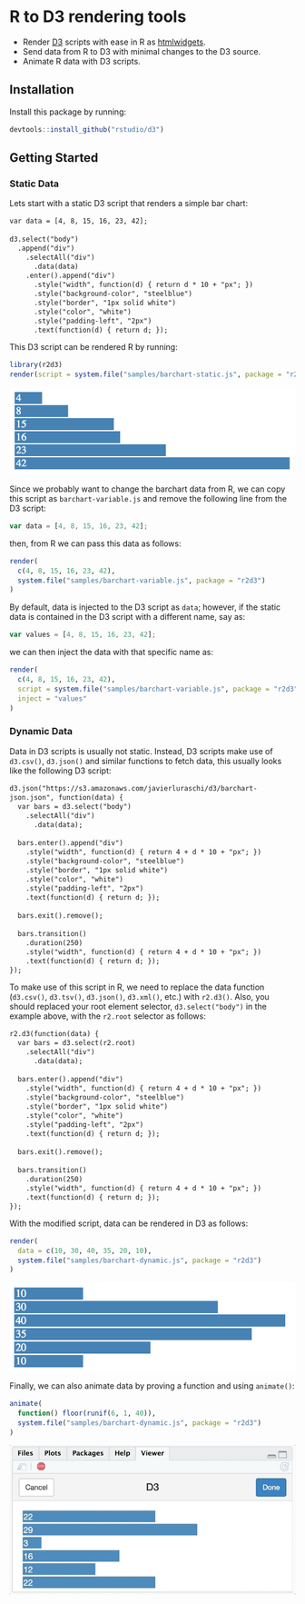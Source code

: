 R to D3 rendering tools
================

-   Render [D3](https://d3js.org/) scripts with ease in R as [htmlwidgets](https://www.htmlwidgets.org/).
-   Send data from R to D3 with minimal changes to the D3 source.
-   Animate R data with D3 scripts.

Installation
------------

Install this package by running:

``` r
devtools::install_github("rstudio/d3")
```

Getting Started
---------------

### Static Data

Lets start with a static D3 script that renders a simple bar chart:

    var data = [4, 8, 15, 16, 23, 42];

    d3.select("body")
      .append("div")
        .selectAll("div")
          .data(data)
        .enter().append("div")
          .style("width", function(d) { return d * 10 + "px"; })
          .style("background-color", "steelblue")
          .style("border", "1px solid white")
          .style("color", "white")
          .style("padding-left", "2px")
          .text(function(d) { return d; });

This D3 script can be rendered R by running:

``` r
library(r2d3)
render(script = system.file("samples/barchart-static.js", package = "r2d3"))
```

![](tools/README/d3-static.png)

Since we probably want to change the barchart data from R, we can copy this script as `barchart-variable.js` and remove the following line from the D3 script:

``` js
var data = [4, 8, 15, 16, 23, 42];
```

then, from R we can pass this data as follows:

``` r
render(
  c(4, 8, 15, 16, 23, 42),
  system.file("samples/barchart-variable.js", package = "r2d3")
)
```

By default, data is injected to the D3 script as `data`; however, if the static data is contained in the D3 script with a different name, say as:

``` js
var values = [4, 8, 15, 16, 23, 42];
```

we can then inject the data with that specific name as:

``` r
render(
  c(4, 8, 15, 16, 23, 42),
  script = system.file("samples/barchart-variable.js", package = "r2d3"),
  inject = "values"
)
```

### Dynamic Data

Data in D3 scripts is usually not static. Instead, D3 scripts make use of `d3.csv()`, `d3.json()` and similar functions to fetch data, this usually looks like the following D3 script:

    d3.json("https://s3.amazonaws.com/javierluraschi/d3/barchart-json.json", function(data) {
      var bars = d3.select("body")
        .selectAll("div")
          .data(data);
          
      bars.enter().append("div")
        .style("width", function(d) { return 4 + d * 10 + "px"; })
        .style("background-color", "steelblue")
        .style("border", "1px solid white")
        .style("color", "white")
        .style("padding-left", "2px")
        .text(function(d) { return d; });
      
      bars.exit().remove();
      
      bars.transition()
        .duration(250)
        .style("width", function(d) { return 4 + d * 10 + "px"; })
        .text(function(d) { return d; });
    });

To make use of this script in R, we need to replace the data function (`d3.csv()`, `d3.tsv()`, `d3.json()`, `d3.xml()`, etc.) with `r2.d3()`. Also, you should replaced your root element selector, `d3.select("body")` in the example above, with the `r2.root` selector as follows:

    r2.d3(function(data) {
      var bars = d3.select(r2.root)
        .selectAll("div")
          .data(data);
          
      bars.enter().append("div")
        .style("width", function(d) { return 4 + d * 10 + "px"; })
        .style("background-color", "steelblue")
        .style("border", "1px solid white")
        .style("color", "white")
        .style("padding-left", "2px")
        .text(function(d) { return d; });
      
      bars.exit().remove();
      
      bars.transition()
        .duration(250)
        .style("width", function(d) { return 4 + d * 10 + "px"; })
        .text(function(d) { return d; });
    });

With the modified script, data can be rendered in D3 as follows:

``` r
render(
  data = c(10, 30, 40, 35, 20, 10),
  system.file("samples/barchart-dynamic.js", package = "r2d3")
)
```

![](tools/README/d3-variable.png)

Finally, we can also animate data by proving a function and using `animate()`:

``` r
animate(
  function() floor(runif(6, 1, 40)),
  system.file("samples/barchart-dynamic.js", package = "r2d3")
)
```

![](tools/README/d3-animate.gif)
